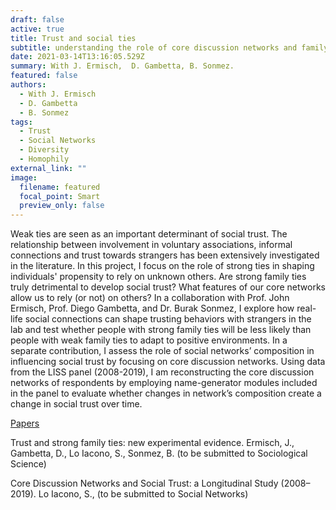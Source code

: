 ```yaml
---
draft: false
active: true
title: Trust and social ties
subtitle: understanding the role of core discussion networks and family ties in shaping trust towards strangers.
date: 2021-03-14T13:16:05.529Z
summary: With J. Ermisch,  D. Gambetta, B. Sonmez.
featured: false
authors:
  - With J. Ermisch
  - D. Gambetta
  - B. Sonmez
tags:
  - Trust
  - Social Networks
  - Diversity
  - Homophily
external_link: ""
image:
  filename: featured
  focal_point: Smart
  preview_only: false
---
```


Weak ties are seen as an important determinant of social trust. The relationship between involvement in voluntary associations, informal connections and trust towards strangers has been extensively investigated in the literature. In this project, I focus on the role of strong ties in shaping individuals' propensity to rely on unknown others. Are strong family ties truly detrimental to develop social trust? What features of our core networks allow us to rely (or not) on others? 
In a collaboration with Prof. John Ermisch, Prof. Diego Gambetta, and Dr. Burak Sonmez, I explore how real-life social connections can shape trusting behaviors with strangers in the lab and test whether people with strong family ties will be less likely than people with weak family ties to adapt to positive environments. 
In a separate contribution, I assess the role of social networks’ composition in influencing social trust by focusing on core discussion networks. Using data from the LISS panel (2008-2019), I am reconstructing the core discussion networks of respondents by employing name-generator modules included in the panel to evaluate whether changes in network’s composition create a change in social trust over time. 


<u>Papers</u> 

Trust and strong family ties: new experimental evidence.
Ermisch, J., Gambetta, D., Lo Iacono, S., Sonmez, B. (to be submitted to Sociological Science)


Core Discussion Networks and Social Trust: a Longitudinal Study (2008–2019).
Lo Iacono, S., (to be submitted to Social Networks)
